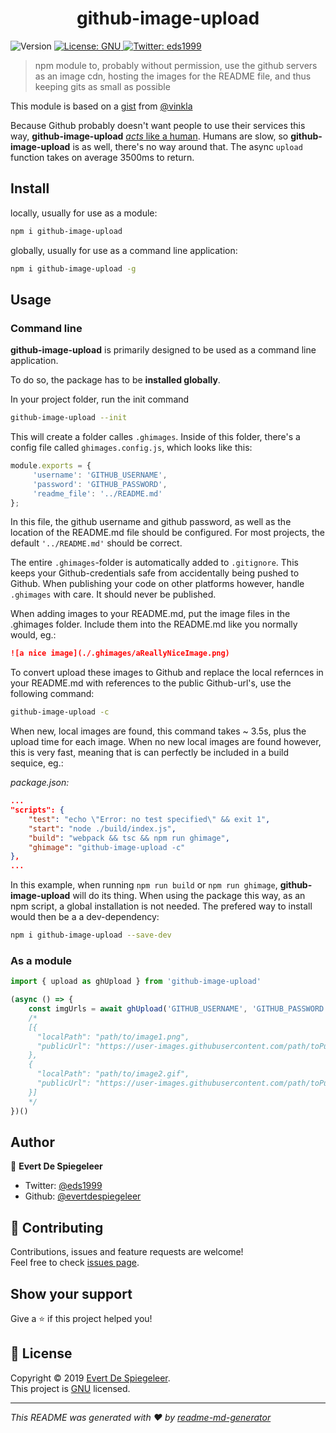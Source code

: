 <h1 align="center">github-image-upload</h1>
<p>
  <img alt="Version" src="https://img.shields.io/npm/v/github-image-upload.svg">
  <a href="https://www.gnu.org/licenses/gpl-3.0.nl.html">
    <img alt="License: GNU" src="https://img.shields.io/badge/License-GNU-yellow.svg" target="_blank" />
  </a>
  <a href="https://twitter.com/eds1999">
    <img alt="Twitter: eds1999" src="https://img.shields.io/twitter/follow/eds1999.svg?style=social" target="_blank" />
  </a>
</p>

> npm module to, probably without permission, use the github servers as an image cdn, hosting the images for the README file, and thus keeping gits as small as possible

This module is based on a [gist](https://gist.github.com/vinkla/dca76249ba6b73c5dd66a4e986df4c8d) from [@vinkla](https://github.com/vinkla)

Because Github probably doesn't want people to use their services this way, **github-image-upload** [*acts* like a human](https://github.com/GoogleChrome/puppeteer). Humans are slow, so **github-image-upload** is as well, there's no way around that. The async ```upload``` function takes on average 3500ms to return.

## Install

locally, usually for use as a module:
```sh
npm i github-image-upload
```

globally, usually for use as a command line application:
```sh
npm i github-image-upload -g
```
## Usage

### Command line
**github-image-upload** is primarily designed to be used as a command line application.

To do so, the package has to be **installed globally**.

In your project folder, run the init command
```sh
github-image-upload --init
```

This will create a folder calles ```.ghimages```.
Inside of this folder, there's a config file called ```ghimages.config.js```, which looks like this:

```javascript
module.exports = {
     'username': 'GITHUB_USERNAME',
     'password': 'GITHUB_PASSWORD',
     'readme_file': '../README.md'
};
```

In this file, the github username and github password, as well as the location of the README.md file should be configured. 
For most projects, the default ```'../README.md'``` should be correct.

The entire ```.ghimages```-folder is automatically added to ```.gitignore```. This keeps your Github-credentials safe from accidentally being pushed to Github. When publishing your code on other platforms however, handle ```.ghimages``` with care. It should never be published.

When adding images to your README.md, put the image files in the .ghimages folder. Include them into the README.md like you normally would, eg.:

```markdown
![a nice image](./.ghimages/aReallyNiceImage.png)
```

To convert upload these images to Github and replace the local refernces in your README.md with references to the public Github-url's, use the following command:

```sh
github-image-upload -c
```

When new, local images are found, this command takes ~ 3.5s, plus the upload time for each image. When no new local images are found however, this is very fast, meaning that is can perfectly be included in a build sequice, eg.:

*package.json:*
```json
...
"scripts": {
    "test": "echo \"Error: no test specified\" && exit 1",
    "start": "node ./build/index.js",
    "build": "webpack && tsc && npm run ghimage",
    "ghimage": "github-image-upload -c"
},
...
```

In this example, when running ```npm run build``` or ```npm run ghimage```, **github-image-upload** will do its thing. When using the package this way, as an npm script, a global installation is not needed. The prefered way to install would then be a a dev-dependency:

```sh
npm i github-image-upload --save-dev
```

### As a module

```js
import { upload as ghUpload } from 'github-image-upload'

(async () => {
    const imgUrls = await ghUpload('GITHUB_USERNAME', 'GITHUB_PASSWORD', ['path/to/image1.png', 'path/to/image2.gif'])
    /*
    [{
      "localPath": "path/to/image1.png",
      "publicUrl": "https://user-images.githubusercontent.com/path/toPublicImage1.png"
    }, 
    {
      "localPath": "path/to/image2.gif",
      "publicUrl": "https://user-images.githubusercontent.com/path/toPublicImage2.gif"
    }]
    */
})()
```

## Author

👤 **Evert De Spiegeleer**

* Twitter: [@eds1999](https://twitter.com/eds1999)
* Github: [@evertdespiegeleer](https://github.com/evertdespiegeleer)

## 🤝 Contributing

Contributions, issues and feature requests are welcome!<br />Feel free to check [issues page](https://github.com/evertdespiegeleer/github-image-upload/issues).

## Show your support

Give a ⭐️ if this project helped you!

## 📝 License

Copyright © 2019 [Evert De Spiegeleer](https://github.com/evertdespiegeleer).<br />
This project is [GNU](https://www.gnu.org/licenses/gpl-3.0.nl.html) licensed.

***
_This README was generated with ❤️ by [readme-md-generator](https://github.com/kefranabg/readme-md-generator)_